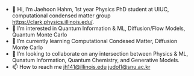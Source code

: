 - 👋 Hi, I’m Jaehoon Hahm, 1st year Physics PhD student at UIUC, computational condensed matter group https://clark.physics.illinois.edu/.
- 👀 I’m interested in Quantum Information & ML, Diffusion/Flow Models, Quantum Monte Carlo
- 🌱 I’m currently learning Computational Condesed Matter, Diffusion Monte Carlo
- 💞️ I’m looking to collaborate on any intersection between Physics & ML, Qunatum Information, Quantum Chemistry, and Generative Models.
- 📫 How to reach me jh141@illinois.edu judol1@snu.ac.kr

<!---
Jaehoon-zx/Jaehoon-zx is a ✨ special ✨ repository because its `README.md` (this file) appears on your GitHub profile.
You can click the Preview link to take a look at your changes.
--->
